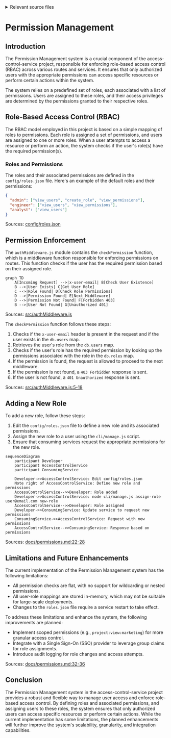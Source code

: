 <details>
<summary>Relevant source files</summary>

The following files were used as context for generating this wiki page:

- [config/roles.json](https://github.com/aanickode/access-control-service/blob/main/config/roles.json)
- [src/authMiddleware.js](https://github.com/aanickode/access-control-service/blob/main/src/authMiddleware.js)
- [docs/permissions.md](https://github.com/aanickode/access-control-service/blob/main/docs/permissions.md)

</details>

# Permission Management

## Introduction

The Permission Management system is a crucial component of the access-control-service project, responsible for enforcing role-based access control (RBAC) across various routes and services. It ensures that only authorized users with the appropriate permissions can access specific resources or perform certain actions within the system.

The system relies on a predefined set of roles, each associated with a list of permissions. Users are assigned to these roles, and their access privileges are determined by the permissions granted to their respective roles.

## Role-Based Access Control (RBAC)

The RBAC model employed in this project is based on a simple mapping of roles to permissions. Each role is assigned a set of permissions, and users are assigned to one or more roles. When a user attempts to access a resource or perform an action, the system checks if the user's role(s) have the required permission(s).

### Roles and Permissions

The roles and their associated permissions are defined in the `config/roles.json` file. Here's an example of the default roles and their permissions:

```json
{
  "admin": ["view_users", "create_role", "view_permissions"],
  "engineer": ["view_users", "view_permissions"],
  "analyst": ["view_users"]
}
```

Sources: [config/roles.json](https://github.com/aanickode/access-control-service/blob/main/config/roles.json)

## Permission Enforcement

The `authMiddleware.js` module contains the `checkPermission` function, which is a middleware function responsible for enforcing permissions on routes. This function checks if the user has the required permission based on their assigned role.

```mermaid
graph TD
    A[Incoming Request] -->|x-user-email| B[Check User Existence]
    B -->|User Exists| C[Get User Role]
    C -->|Role Found| D[Check Role Permissions]
    D -->|Permission Found| E[Next Middleware]
    D -->|Permission Not Found| F[Forbidden 403]
    B -->|User Not Found| G[Unauthorized 401]
```

Sources: [src/authMiddleware.js](https://github.com/aanickode/access-control-service/blob/main/src/authMiddleware.js)

The `checkPermission` function follows these steps:

1. Checks if the `x-user-email` header is present in the request and if the user exists in the `db.users` map.
2. Retrieves the user's role from the `db.users` map.
3. Checks if the user's role has the required permission by looking up the permissions associated with the role in the `db.roles` map.
4. If the permission is found, the request is allowed to proceed to the next middleware.
5. If the permission is not found, a `403 Forbidden` response is sent.
6. If the user is not found, a `401 Unauthorized` response is sent.

Sources: [src/authMiddleware.js:5-18](https://github.com/aanickode/access-control-service/blob/main/src/authMiddleware.js#L5-L18)

## Adding a New Role

To add a new role, follow these steps:

1. Edit the `config/roles.json` file to define a new role and its associated permissions.
2. Assign the new role to a user using the `cli/manage.js` script.
3. Ensure that consuming services request the appropriate permissions for the new role.

```mermaid
sequenceDiagram
    participant Developer
    participant AccessControlService
    participant ConsumingService

    Developer->>AccessControlService: Edit config/roles.json
    Note right of AccessControlService: Define new role and permissions
    AccessControlService-->>Developer: Role added
    Developer->>AccessControlService: node cli/manage.js assign-role user@email.com new-role
    AccessControlService-->>Developer: Role assigned
    Developer->>ConsumingService: Update service to request new permissions
    ConsumingService->>AccessControlService: Request with new permissions
    AccessControlService-->>ConsumingService: Response based on permissions
```

Sources: [docs/permissions.md:22-28](https://github.com/aanickode/access-control-service/blob/main/docs/permissions.md#L22-L28)

## Limitations and Future Enhancements

The current implementation of the Permission Management system has the following limitations:

- All permission checks are flat, with no support for wildcarding or nested permissions.
- All user-role mappings are stored in-memory, which may not be suitable for large-scale deployments.
- Changes to the `roles.json` file require a service restart to take effect.

To address these limitations and enhance the system, the following improvements are planned:

- Implement scoped permissions (e.g., `project:view:marketing`) for more granular access control.
- Integrate with a Single Sign-On (SSO) provider to leverage group claims for role assignments.
- Introduce audit logging for role changes and access attempts.

Sources: [docs/permissions.md:32-36](https://github.com/aanickode/access-control-service/blob/main/docs/permissions.md#L32-L36)

## Conclusion

The Permission Management system in the access-control-service project provides a robust and flexible way to manage user access and enforce role-based access control. By defining roles and associated permissions, and assigning users to these roles, the system ensures that only authorized users can access specific resources or perform certain actions. While the current implementation has some limitations, the planned enhancements will further improve the system's scalability, granularity, and integration capabilities.